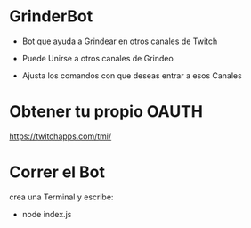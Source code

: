 # GrinderBot

- Bot que ayuda a Grindear en otros canales de Twitch

- Puede Unirse a otros canales de Grindeo

- Ajusta los comandos con que deseas entrar a esos Canales


# Obtener tu propio OAUTH
https://twitchapps.com/tmi/

# Correr el Bot
 crea una Terminal y escribe:
 - node index.js
